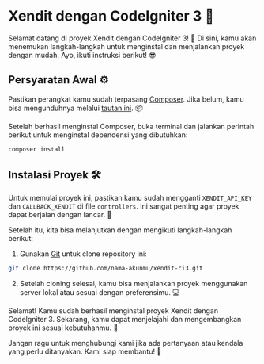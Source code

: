 # Xendit dengan CodeIgniter 3 🚀

Selamat datang di proyek Xendit dengan CodeIgniter 3! 🎉 Di sini, kamu akan menemukan langkah-langkah untuk menginstal dan menjalankan proyek dengan mudah. Ayo, ikuti instruksi berikut! 😎

## Persyaratan Awal ⚙️

Pastikan perangkat kamu sudah terpasang [Composer](https://getcomposer.org/). Jika belum, kamu bisa mengunduhnya melalui [tautan ini](https://getcomposer.org/). 📦

Setelah berhasil menginstal Composer, buka terminal dan jalankan perintah berikut untuk menginstal dependensi yang dibutuhkan:

```bash
composer install
```

## Instalasi Proyek 🛠️

Untuk memulai proyek ini, pastikan kamu sudah mengganti `XENDIT_API_KEY` dan `CALLBACK_XENDIT` di file `controllers`. Ini sangat penting agar proyek dapat berjalan dengan lancar. 🔑

Setelah itu, kita bisa melanjutkan dengan mengikuti langkah-langkah berikut:

1. Gunakan [Git](https://git-scm.com/downloads) untuk clone repository ini:

```bash
git clone https://github.com/nama-akunmu/xendit-ci3.git
```

2. Setelah cloning selesai, kamu bisa menjalankan proyek menggunakan server lokal atau sesuai dengan preferensimu. 💻

Selamat! Kamu sudah berhasil menginstal proyek Xendit dengan CodeIgniter 3. Sekarang, kamu dapat menjelajahi dan mengembangkan proyek ini sesuai kebutuhanmu. 💪

Jangan ragu untuk menghubungi kami jika ada pertanyaan atau kendala yang perlu ditanyakan. Kami siap membantu! 🙌